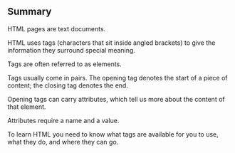 Summary
------------------------------------
HTML pages are text documents.

HTML uses tags (characters that sit inside angled
brackets) to give the information they surround special
meaning.

Tags are often referred to as elements.

Tags usually come in pairs. The opening tag denotes
the start of a piece of content; the closing tag denotes
the end.

Opening tags can carry attributes, which tell us more
about the content of that element.

Attributes require a name and a value.

To learn HTML you need to know what tags are
available for you to use, what they do, and where they
can go.